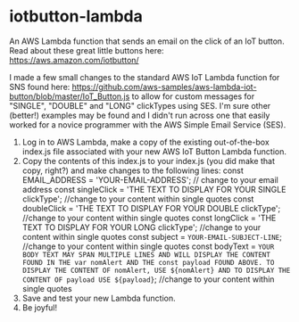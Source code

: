 # iotbutton-lambda
An AWS Lambda function that sends an email on the click of an IoT button. 
Read about these great little buttons here: https://aws.amazon.com/iotbutton/

I made a few small changes to the standard AWS IoT Lambda function for SNS found here: https://github.com/aws-samples/aws-lambda-iot-button/blob/master/IoT_Button.js to allow for custom messages for "SINGLE", "DOUBLE" and "LONG" clickTypes using SES. I'm sure other (better!) examples may be found and I didn't run across one that easily worked for a novice programmer with the AWS Simple Email Service (SES). 

1. Log in to AWS Lambda, make a copy of the existing out-of-the-box index.js file associated with your new AWS IoT Button Lambda function.
2. Copy the contents of this index.js to your index.js (you did make that copy, right?) and make changes to the following lines:
   const EMAIL_ADDRESS = 'YOUR-EMAIL-ADDRESS'; // change to your email address
   const singleClick = 'THE TEXT TO DISPLAY FOR YOUR SINGLE clickType'; //change to your content within single quotes
   const doubleClick = 'THE TEXT TO DISPLAY FOR YOUR DOUBLE clickType';  //change to your content within single quotes
   const longClick = 'THE TEXT TO DISPLAY FOR YOUR LONG clickType';  //change to your content within single quotes
   const subject = `YOUR-EMAIL-SUBJECT-LINE`; //change to your content within single quotes
   const bodyText = `YOUR BODY TEXT MAY SPAN MULTIPLE LINES AND WILL DISPLAY THE CONTENT FOUND IN THE var nomAlert AND THE const payload FOUND ABOVE. TO DISPLAY THE CONTENT OF nomAlert, USE ${nomAlert} AND TO DISPLAY THE CONTENT OF payload USE ${payload}`;  //change to your content within single quotes
 3. Save and test your new Lambda function.
 4. Be joyful!
